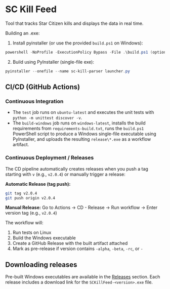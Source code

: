 # SC Kill Feed

Tool that tracks Star Citizen kills and displays the data in real time.

Building an .exe:

1. Install pyinstaller (or use the provided `build.ps1` on Windows):

```powershell
powershell -NoProfile -ExecutionPolicy Bypass -File .\build.ps1 (optional: -Clean)
```

2. Build using PyInstaller (single-file exe):

```powershell
pyinstaller --onefile --name sc-kill-parser launcher.py
```

CI/CD (GitHub Actions)
--------------------

### Continuous Integration

- The `test` job runs on `ubuntu-latest` and executes the unit tests with `python -m unittest discover -v`.
- The `build-windows` job runs on `windows-latest`, installs the build requirements from `requirements-build.txt`, runs the `build.ps1` PowerShell script to produce a Windows single-file executable using PyInstaller, and uploads the resulting `release\*.exe` as a workflow artifact.

### Continuous Deployment / Releases

The CD pipeline automatically creates releases when you push a tag starting with `v` (e.g., `v2.0.4`) or manually trigger a release:

**Automatic Release (tag push):**
```bash
git tag v2.0.4
git push origin v2.0.4
```

**Manual Release:**
Go to Actions → CD - Release → Run workflow → Enter version tag (e.g., `v2.0.4`)

The workflow will:
1. Run tests on Linux
2. Build the Windows executable
3. Create a GitHub Release with the built artifact attached
4. Mark as pre-release if version contains `-alpha`, `-beta`, `-rc`, or `-`

Downloading releases
--------------------------

Pre-built Windows executables are available in the [Releases](https://github.com/Ponder001/SCKillFeed/releases) section. Each release includes a download link for the `SCKillFeed-<version>.exe` file.
